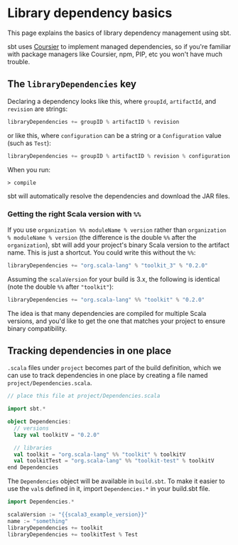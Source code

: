 Library dependency basics
=========================

This page explains the basics of library dependency management using sbt.

sbt uses [Coursier](https://get-coursier.io/) to implement managed
dependencies, so if you're familiar with package managers like Coursier,
npm, PIP, etc you won't have much trouble.

The `libraryDependencies` key
-----------------------------

Declaring a dependency looks like this, where `groupId`, `artifactId`, and
`revision` are strings:

```scala
libraryDependencies += groupID % artifactID % revision
```

or like this, where `configuration` can be a string or a `Configuration` value (such as `Test`):

```scala
libraryDependencies += groupID % artifactID % revision % configuration
```

When you run:

```
> compile
```

sbt will automatically resolve the dependencies and download the JAR files.

### Getting the right Scala version with `%%`

If you use `organization %% moduleName % version` rather than
`organization % moduleName % version` (the difference is the double `%%` after
the `organization`), sbt will add your project's binary Scala version to the artifact
name. This is just a shortcut. You could write this without the `%%`:

```scala
libraryDependencies += "org.scala-lang" % "toolkit_3" % "0.2.0"
```

Assuming the `scalaVersion` for your build is 3.x, the following is
identical (note the double `%%` after `"toolkit"`):

```scala
libraryDependencies += "org.scala-lang" %% "toolkit" % "0.2.0"
```

The idea is that many dependencies are compiled for multiple Scala
versions, and you'd like to get the one that matches your project
to ensure binary compatibility.

Tracking dependencies in one place
----------------------------------

`.scala` files under `project` becomes part of the build definition,
which we can use to track dependencies in one place by
creating a file named `project/Dependencies.scala`.


```scala
// place this file at project/Dependencies.scala

import sbt.*

object Dependencies:
  // versions
  lazy val toolkitV = "0.2.0"

  // libraries
  val toolkit = "org.scala-lang" %% "toolkit" % toolkitV
  val toolkitTest = "org.scala-lang" %% "toolkit-test" % toolkitV
end Dependencies
```

The `Dependencies` object will be available in `build.sbt`.
To make it easier to use the `val`s defined in it, import `Dependencies.*` in your build.sbt file.

```scala
import Dependencies.*

scalaVersion := "{{scala3_example_version}}"
name := "something"
libraryDependencies += toolkit
libraryDependencies += toolkitTest % Test
```
